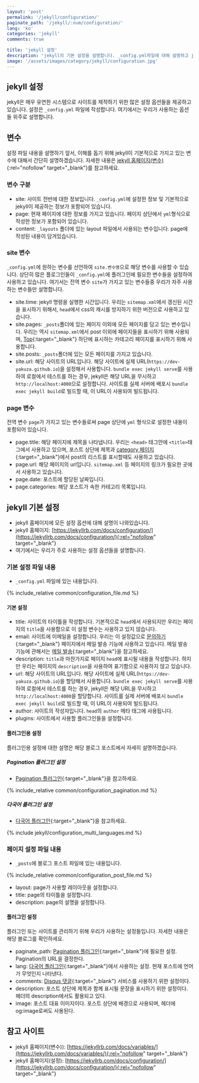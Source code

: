 ```yaml
---
layout: 'post'
permalink: '/jekyll/configuration/'
paginate_path: '/jekyll/:num/configuration/'
lang: 'ko'
categories: 'jekyll'
comments: true

title: 'jekyll 설정'
description: 'jekyll의 기본 설정을 설명합니다. _config.yml파일에 대해 설명하고 jekyll안에서 사용 가능한 변수들에 대해서 설명합니다.'
image: '/assets/images/category/jekyll/configuration.jpg'
---
```


## jekyll 설정
jekyll은 매우 유연한 시스템으로 사이트를 제작하기 위한 많은 설정 옵션들을 제공하고 있습니다. 설정은 ```_config.yml``` 파일에 작성합니다. 여기에서는 우리가 사용하는 옵션들 위주로 설명합니다.

## 변수
설정 파일 내용을 설명하기 앞서, 이해를 돕기 위해 jekyll이 기본적으로 가지고 있는 변수에 대해서 간단히 설명하겠습니다. 자세한 내용은 [jekyll 홈페이지(변수)](https://jekyllrb.com/docs/variables/){:rel="nofollow" target="_blank"}를 참고하세요.

### 변수 구분
- site: 사이트 전반에 대한 정보입니다. ```_config.yml```에 설정한 정보 및 기본적으로 jekyll이 제공하는 정보가 포함되어 있습니다.
- page: 현재 페이지에 대한 정보를 가지고 있습니다. 페이지 상단에서 ```yml```형식으로 작성한 정보가 포함되어 있습니다.
- content: ```_layouts``` 폴더에 있는 layout 파일에서 사용되는 변수입니다. page에 작성된 내용이 담겨있습니다.

### site 변수
```_config.yml```에 원하는 변수를 선언하여 ```site.변수명```으로 해당 변수를 사용할 수 있습니다. 상단히 많은 플로그인들이 ```_config.yml```에 플러그인에 필요한 변수들을 설정하여 사용하고 있습니다.
여기서는 전역 변수 ```site```가 가지고 있는 변수들중 우리가 자주 사용하는 변수들만 설명합니다.

- site.time: jekyll 명령을 실행한 시간입니다. 우리는 ```sitemap.xml```에서 갱신된 시간을 표시하기 위해서, ```head```에서 css의 캐시를 방지하기 위한 버전으로 사용하고 있습니다.
- site.pages: ```_posts```폴더에 있는 페이지 이외에 모든 페이지를 담고 있는 변수입니다. 우리는 역시 ```sitemap.xml```에서 post 이외에 페이지들을 표시하기 위해 사용되며, [Top]({{site.url}}){:target="_blank"} 하단에 표시하는 카테고리 페이지를 표시하기 위해 사용합니다.
- site.posts: ```_posts```폴더에 있는 모든 페이지를 가지고 있습니다.
- site.url: 해당 사이트의 URL입니다. 해당 사이트에 실제 URL(```https://dev-yakuza.github.io```)을 설정해서 사용합니다. ```bundle exec jekyll serve```를 사용하여 로컬에서 테스트를 하는 경우, jekyll은 해당 URL을 무시하고 ```http://localhost:4000```으로 설정합니다. 사이트를 실제 서버에 배포시 ```bundle exec jekyll build```로 빌드할 때, 이 URL이 사용되여 빌드됩니다.

### page 변수
전역 변수 ```page```가 가지고 있는 변수들로써 page 상단에 ```yml``` 형식으로 설정한 내용이 포함되어 있습니다.

- page.title: 해당 페이지에 제목을 나타냅니다. 우리는 ```<head>``` 태그안에 ```<title>```태그에서 사용하고 있으며, 포스트 상단에 제목과 [category 페이지]({{site.url}}/{{page.categories}}/){:target="_blank"}에서 post의 리스트를 표시할때도 사용하고 있습니다.
- page.url: 해당 페이지의 url입니다. ```sitemap.xml``` 등 페이지의 링크가 필요한 곳에서 사용하고 있습니다.
- page.date: 포스트에 할당된 날짜입니다.
- page.categories: 해당 포스트가 속한 카테고리 목록입니다.

## jekyll 기본 설정
- jekyll 홈페이지에 모든 설정 옵션에 대해 설명이 나와있습니다.
- jekyll 홈페이지: [https://jekyllrb.com/docs/configuration/](https://jekyllrb.com/docs/configuration/){:rel="nofollow" target="_blank"}
- 여기에서는 우리가 주로 사용하는 설정 옵션들을 설명합니다.

### 기본 설정 파일 내용
- ```_config.yml``` 파일에 있는 내용입니다.

{% include_relative common/configuration_file.md %}

#### 기본 설정
- title: 사이트의 타이틀을 작성합니다. 기본적으로 ```head```에서 사용되지만 우리는 페이지의 ```title```을 사용함으로 이 설정 변수는 사용하고 있지 않습니다.
- email: 사이트에 이메일을 설정합니다. 우리는 이 설정값으로 [문의하기]({{site.url}}/{{page.categories}}/disqus/){:target="_blank"} 페이지에서 메일 발송 기능에 사용하고 있습니다. 메일 발송 기능에 관해서는 [메일 발송]({{site.url}}/{{page.categories}}/send_mail/){:target="_blank"}을 참고하세요.
- description: ```title```과 마찬가지로 페이지 ```head```에 표시될 내용을 작성합니다. 하지만 우리는 페이지의 ```description```을 사용하여 표기함으로 사용하지 않고 있습니다.
- url: 해당 사이트의 URL입니다. 해당 사이트에 실제 URL(```https://dev-yakuza.github.io```)을 할당해서 사용합니다. ```bundle exec jekyll serve```를 사용하여 로컬에서 테스트를 하는 경우, jekyll은 해당 URL을 무시하고 ```http://localhost:4000```을 할당합니다. 사이트를 실제 서버에 배포시 ```bundle exec jekyll build```로 빌드할 때, 이 URL이 사용되여 빌드됩니다.
- author: 사이트의 작성자입니다. ```head```의 ```author``` 메타 태그에 사용됩니다.
- plugins: 사이트에서 사용할 플러그인들을 설정합니다.

#### 플러그인용 설정
플러그인용 설정에 대한 설명은 해당 블로그 포스트에서 자세히 설명하겠습니다.

##### Pagination 플러그인 설정
- [Pagination 플러그인]({{site.url}}/{{page.categories}}/plugin_pagination/){:target="_blank"}을 참고하세요.

{% include_relative common/configuration_pagination.md %}

##### 다국어 플러그인 설정
- [다국어 플러그인]({{site.url}}/{{page.categories}}/multi-languages-plugin/){:target="_blank"}을 참고하세요.

{% include jekyll/configuration_multi_languages.md %}

### 페이지 설정 파일 내용
- ```_posts```에 블로그 포스트 파일에 있는 내용입니다.

{% include_relative common/configuration_post_file.md %}

- layout: page가 사용할 레이아웃을 설정합니다.
- title: page의 타이틀을 설정합니다.
- description: page의 설명을 설정합니다.

#### 플러그인 설정
플러그인 또는 사이트를 관리하기 위해 우리가 사용하는 설정들입니다. 자세한 내용은 해당 블로그를 확인하세요.
- paginate_path: [Pagination 플러그인]({{site.url}}/{{page.categories}}/plugin_pagination/){:target="_blank"}에 필요한 설정. Pagination의 URL을 결정한다.
- lang: [다국어 플러그인]({{site.url}}/{{page.categories}}/multi-languages-plugin/){:target="_blank"}에서 사용하는 설정. 현재 포스트에 언어가 무엇인지 나타낸다.
- comments: [Disqus 댓글]({{site.url}}/{{page.categories}}/disqus/){:target="_blank"} 서비스를 사용하기 위한 설정이다.
- description: 포스트 상단에 제목과 함께 표시될 문장을 표시하기 위한 설정이다. 헤더의 description에서도 활용되고 있다.
- image: 포스트 대표 이미지이다. 포스트 상단에 배경으로 사용되며, 헤더에 og:image로써도 사용된다.

## 참고 사이트
- jekyll 홈페이지(변수)): [https://jekyllrb.com/docs/variables/](https://jekyllrb.com/docs/variables/){:rel="nofollow" target="_blank"}
- jekyll 홈페이지(설정): [https://jekyllrb.com/docs/configuration/](https://jekyllrb.com/docs/configuration/){:rel="nofollow" target="_blank"}